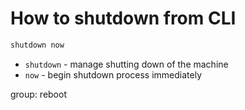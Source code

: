 # How to shutdown from CLI

```bash
shutdown now
```

- `shutdown` - manage shutting down of the machine
- `now` - begin shutdown process immediately

group: reboot



